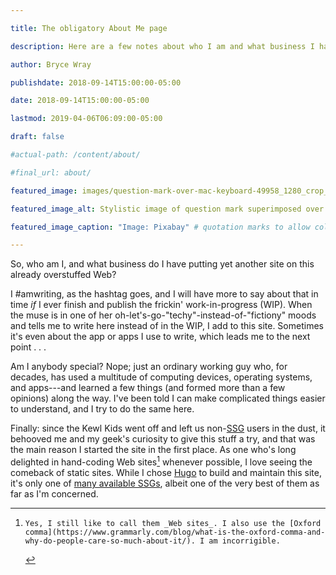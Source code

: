 ```yaml
---

title: The obligatory About Me page

description: Here are a few notes about who I am and what business I have in adding one more site to an already overstuffed Web.

author: Bryce Wray

publishdate: 2018-09-14T15:00:00-05:00

date: 2018-09-14T15:00:00-05:00

lastmod: 2019-04-06T06:09:00-05:00

draft: false

#actual-path: /content/about/

#final_url: about/

featured_image: images/question-mark-over-mac-keyboard-49958_1280_crop_1280x780_60pct.jpg

featured_image_alt: Stylistic image of question mark superimposed over computer keyboard

featured_image_caption: "Image: Pixabay" # quotation marks to allow colon 

---
```


So, who am I, and what business do I have putting yet another site on this already overstuffed Web?

I #amwriting, as the hashtag goes, and I will have more to say about that in time *if* I ever finish and publish the frickin' work-in-progress (WIP). When the muse is in one of her oh-let's-go-"techy"-instead-of-"fictiony" moods and tells me to write here instead of in the WIP, I add to this site. Sometimes it's even about the app or apps I use to write, which leads me to the next point&nbsp;.&nbsp;.&nbsp;.

Am I anybody special? Nope; just an ordinary working guy who, for decades, has used a multitude of computing devices, operating systems, and apps---and learned a few things (and formed more than a few opinions) along the way. I've been told I can make complicated things easier to understand, and I try to do the same here.

Finally: since the Kewl Kids went off and left us non-[SSG](https://staticgen.com) users in the dust, it behooved me and my geek's curiosity to give this stuff a try, and that was the main reason I started the site in the first place. As one who's long delighted in hand-coding Web sites[^incorrigible] whenever possible, I love seeing the comeback of static sites. While I chose [Hugo](https://gohugo.io) to build and maintain this site, it's only one of [many available SSGs](https://staticgen.com), albeit one of the very best of them as far as I'm concerned.

[^incorrigible]:	Yes, I still like to call them _Web sites_. I also use the [Oxford comma](https://www.grammarly.com/blog/what-is-the-oxford-comma-and-why-do-people-care-so-much-about-it/). I am incorrigible.